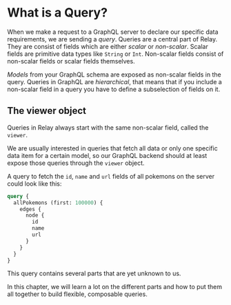 # What is a Query?

When we make a request to a GraphQL server to declare our specific data requirements, we are sending a *query*.
Queries are a central part of Relay. They are consist of fields which are either *scalar* or *non-scalar*.
Scalar fields are primitive data types like `String` or `Int`.
Non-scalar fields consist of non-scalar fields or scalar fields themselves.

*Models* from your GraphQL schema are exposed as non-scalar fields in the query.
Queries in GraphQL are *hierarchical*, that means that if you include a non-scalar field in a query you have to define a subselection of fields on it.

## The viewer object

Queries in Relay always start with the same non-scalar field, called the `viewer`.

We are usually interested in queries that fetch all data or only one specific data item for a certain model, so our GraphQL backend should at least expose those queries through the `viewer` object.

A query to fetch the `id`, `name` and `url` fields of all pokemons on the server could look like this:

```graphql
query {
  allPokemons (first: 100000) {
    edges {
      node {
        id
        name
        url
      }
    }
  }
}
```

This query contains several parts that are yet unknown to us.

In this chapter, we will learn a lot on the different parts and how to put them all together to build flexible, composable queries.
